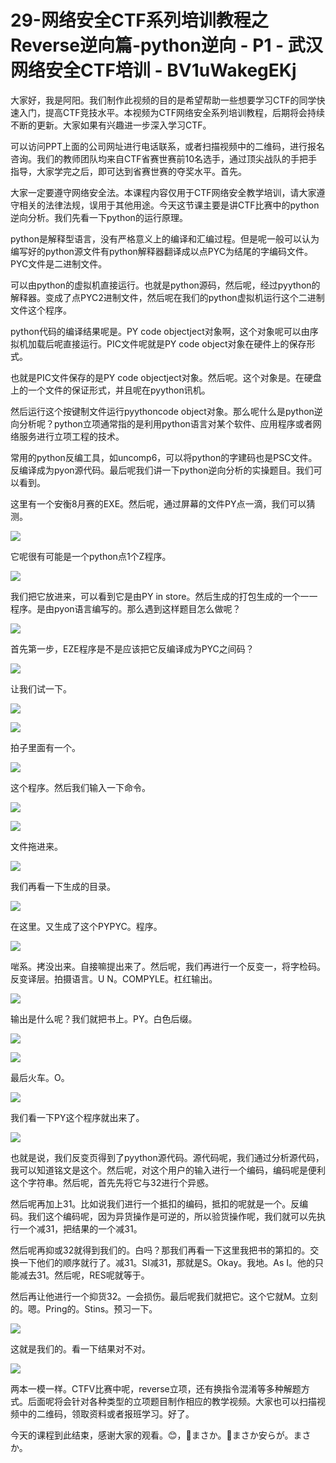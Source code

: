 # 29-网络安全CTF系列培训教程之Reverse逆向篇-python逆向 - P1 - 武汉网络安全CTF培训 - BV1uWakegEKj

大家好，我是阿阳。我们制作此视频的目的是希望帮助一些想要学习CTF的同学快速入门，提高CTF竞技水平。本视频为CTF网络安全系列培训教程，后期将会持续不断的更新。大家如果有兴趣进一步深入学习CTF。

可以访问PPT上面的公司网址进行电话联系，或者扫描视频中的二维码，进行报名咨询。我们的教师团队均来自CTF省赛世赛前10名选手，通过顶尖战队的手把手指导，大家学完之后，即可达到省赛世赛的夺奖水平。首先。

大家一定要遵守网络安全法。本课程内容仅用于CTF网络安全教学培训，请大家遵守相关的法律法规，误用于其他用途。今天这节课主要是讲CTF比赛中的python逆向分析。我们先看一下python的运行原理。

python是解释型语言，没有严格意义上的编译和汇编过程。但是呢一般可以认为编写好的python源文件有python解释器翻译成以点PYC为结尾的字编码文件。PYC文件是二进制文件。

可以由python的虚拟机直接运行。也就是python源码，然后呢，经过pyython的解释器。变成了点PYC2进制文件，然后呢在我们的python虚拟机运行这个二进制文件这个程序。

python代码的编译结果呢是。PY code objectject对象啊，这个对象呢可以由序拟机加载后呢直接运行。PIC文件呢就是PY code object对象在硬件上的保存形式。

也就是PIC文件保存的是PY code objectject对象。然后呢。这个对象是。在硬盘上的一个文件的保证形式，并且呢在pyython讯机。

然后运行这个按键制文件运行pyythoncode object对象。那么呢什么是python逆向分析呢？python立项通常指的是利用python语言对某个软件、应用程序或者网络服务进行立项工程的技术。

常用的python反编工具，如uncomp6，可以将python的字建码也是PSC文件。反编译成为pyon源代码。最后呢我们讲一下python逆向分析的实操题目。我们可以看到。

这里有一个安衡8月赛的EXE。然后呢，通过屏幕的文件PY点一滴，我们可以猜测。

![](img/23bfcbbe8f0291693aa290668144da9b_1.png)

它呢很有可能是一个python点1个Z程序。

![](img/23bfcbbe8f0291693aa290668144da9b_3.png)

我们把它放进来，可以看到它是由PY in store。然后生成的打包生成的一个一一程序。是由pyon语言编写的。那么遇到这样题目怎么做呢？



![](img/23bfcbbe8f0291693aa290668144da9b_5.png)

首先第一步，EZE程序是不是应该把它反编译成为PYC之间码？

![](img/23bfcbbe8f0291693aa290668144da9b_7.png)

让我们试一下。

![](img/23bfcbbe8f0291693aa290668144da9b_9.png)

![](img/23bfcbbe8f0291693aa290668144da9b_10.png)

拍子里面有一个。

![](img/23bfcbbe8f0291693aa290668144da9b_12.png)

这个程序。然后我们输入一下命令。

![](img/23bfcbbe8f0291693aa290668144da9b_14.png)

![](img/23bfcbbe8f0291693aa290668144da9b_15.png)

文件拖进来。

![](img/23bfcbbe8f0291693aa290668144da9b_17.png)

我们再看一下生成的目录。

![](img/23bfcbbe8f0291693aa290668144da9b_19.png)

在这里。又生成了这个PYPYC。程序。

![](img/23bfcbbe8f0291693aa290668144da9b_21.png)

啱系。拷没出来。自接嘛提出来了。然后呢，我们再进行一个反变一，将字检码。反变译层。拍摄语言。U N。COMPYLE。杠红输出。



![](img/23bfcbbe8f0291693aa290668144da9b_23.png)

输出是什么呢？我们就把书上。PY。白色后缀。

![](img/23bfcbbe8f0291693aa290668144da9b_25.png)

![](img/23bfcbbe8f0291693aa290668144da9b_26.png)

最后火车。O。

![](img/23bfcbbe8f0291693aa290668144da9b_28.png)

我们看一下PY这个程序就出来了。

![](img/23bfcbbe8f0291693aa290668144da9b_30.png)

也就是说，我们反变页得到了pyython源代码。源代码呢，我们通过分析源代码，我可以知道铭文是这个。然后呢，对这个用户的输入进行一个编码，编码呢是便利这个字符串。然后呢，首先先将它与32进行个异惑。

然后呢再加上31。比如说我们进行一个抵扣的编码，抵扣的呢就是一个。反编码。我们这个编码呢，因为异货操作是可逆的，所以验货操作呢，我们就可以先执行一个减31，把结果的一个减31。

然后呢再抑或32就得到我们的。白吗？那我们再看一下这里我把书的第扣的。交换一下他们的顺序就行了。减31。SI减31，那就是S。Okay。我地。As I。他的只能减去31。然后呢，RES呢就等于。

然后再让他进行一个抑货32。一会损伤。最后呢我们就把它。这个它就M。立刻的。嗯。Pring的。Stins。预习一下。



![](img/23bfcbbe8f0291693aa290668144da9b_32.png)

这就是我们的。看一下结果对不对。

![](img/23bfcbbe8f0291693aa290668144da9b_34.png)

两本一模一样。CTFV比赛中呢，reverse立项，还有换指令混淆等多种解题方式。后面呢将会针对各种类型的立项题目制作相应的教学视频。大家也可以扫描视频中的二维码，领取资料或者报班学习。好了。

今天的课程到此结束，感谢大家的观看。😊，🎼まさか。🎼まさか安らが。まさか。